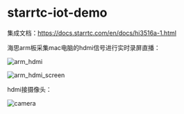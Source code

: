 # starrtc-iot-demo
集成文档：https://docs.starrtc.com/en/docs/hi3516a-1.html

海思arm板采集mac电脑的hdmi信号进行实时录屏直播：

![arm_hdmi](https://raw.githubusercontent.com/starrtc/starrtc-android-demo/master/assets/arm_hdmi.jpg)

![arm_hdmi_screen](https://raw.githubusercontent.com/starrtc/starrtc-android-demo/master/assets/arm_hdmi_screen.jpg)

hdmi接摄像头：

![camera](https://raw.githubusercontent.com/starrtc/starrtc-android-demo/master/assets/camera.jpg)